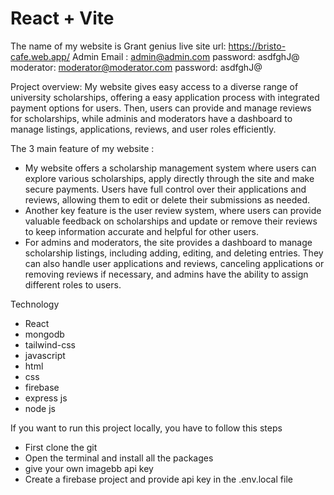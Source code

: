 # React + Vite

The name of my website is Grant genius
live site url: https://bristo-cafe.web.app/
Admin Email : admin@admin.com
password: asdfghJ@
moderator: moderator@moderator.com
password: asdfghJ@

Project overview: My website gives easy access to a diverse range of university scholarships, offering a easy application process with integrated payment options for users. Then, users can provide and manage reviews for scholarships, while adminis and moderators have a dashboard to manage listings, applications, reviews, and user roles efficiently.

The 3 main feature of my website :
- My website offers a scholarship management system where users can explore various scholarships, apply directly through the site and make secure payments. Users have full control over their applications and reviews, allowing them to edit or delete their submissions as needed.
- Another key feature is the user review system, where users can provide valuable feedback on scholarships and update or remove their reviews to keep information accurate and helpful for other users.
- For admins and moderators, the site provides a dashboard to manage scholarship listings, including adding, editing, and deleting entries. They can also handle user applications and reviews, canceling applications or removing reviews if necessary, and admins have the ability to assign different roles to users.

Technology 
- React
- mongodb
- tailwind-css
- javascript
- html
- css
- firebase
- express js
- node js

If you want to run this project locally, you have to follow this steps
- First clone the git
- Open the terminal and install all the packages
- give your own imagebb api key
- Create a firebase project and provide api key in the .env.local file




